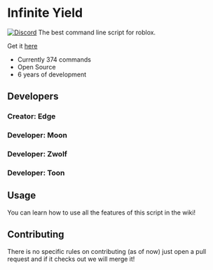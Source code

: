 # Infinite Yield 
[![Discord](https://media.discordapp.net/attachments/338403017894395905/668536741942263808/Discord-Logo-Color.png)](https://discord.io/infiniteyield)
The best command line script for roblox.

Get it [here](https://github.com/EdgeIY/infiniteyield/wiki)

 - Currently 374 commands
 - Open Source
 - 6 years of development

## Developers
### Creator: Edge

### Developer: Moon
### Developer: Zwolf
### Developer: Toon


## Usage
You can learn how to use all the features of this script in the wiki!

## Contributing
There is no specific rules on contributing (as of now) just open a pull request and if it checks out we will merge it!
